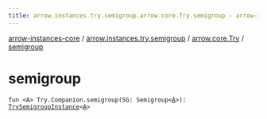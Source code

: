 ```yaml
---
title: arrow.instances.try.semigroup.arrow.core.Try.semigroup - arrow-instances-core
---
```


[arrow-instances-core](../../index.html) / [arrow.instances.try.semigroup](../index.html) / [arrow.core.Try](index.html) / [semigroup](./semigroup.html)

# semigroup

`fun <A> Try.Companion.semigroup(SG: Semigroup<`[`A`](semigroup.html#A)`>): `[`TrySemigroupInstance`](../../arrow.instances/-try-semigroup-instance/index.html)`<`[`A`](semigroup.html#A)`>`